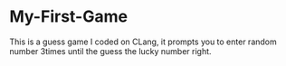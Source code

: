 # My-First-Game
This is a guess game I coded on CLang, it prompts you to enter random number 3times until the guess the lucky number right.
